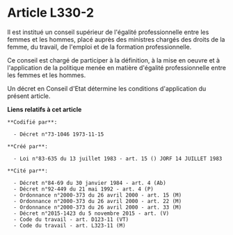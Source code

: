 # Article L330-2

Il est institué un conseil supérieur de l'égalité professionnelle entre les femmes et les hommes, placé auprès des ministres
chargés des droits de la femme, du travail, de l'emploi et de la formation professionnelle.

Ce conseil est chargé de participer à la définition, à la mise en oeuvre et à l'application de la politique menée en matière
d'égalité professionnelle entre les femmes et les hommes.

Un décret en Conseil d'Etat détermine les conditions d'application du présent article.

**Liens relatifs à cet article**

	**Codifié par**:

	  - Décret n°73-1046 1973-11-15

	**Créé par**:

	  - Loi n°83-635 du 13 juillet 1983 - art. 15 () JORF 14 JUILLET 1983

	**Cité par**:

	  - Décret n°84-69 du 30 janvier 1984 - art. 4 (Ab)
	  - Décret n°92-449 du 21 mai 1992 - art. 4 (P)
	  - Ordonnance n°2000-373 du 26 avril 2000 - art. 15 (M)
	  - Ordonnance n°2000-373 du 26 avril 2000 - art. 22 (M)
	  - Ordonnance n°2000-373 du 26 avril 2000 - art. 33 (M)
	  - Décret n°2015-1423 du 5 novembre 2015 - art. (V)
	  - Code du travail - art. D123-11 (VT)
	  - Code du travail - art. L323-11 (M)
